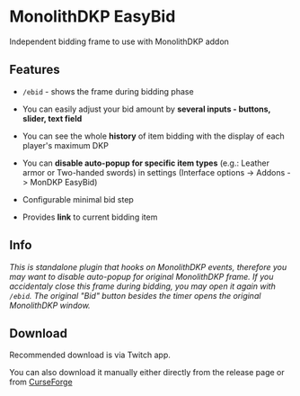# MonolithDKP EasyBid

Independent bidding frame to use with MonolithDKP addon

## Features

- `/ebid` - shows the frame during bidding phase 

- You can easily adjust your bid amount by **several inputs - buttons, slider, text field**

- You can see the whole **history** of item bidding with the display of each player's maximum DKP

- You can **disable auto-popup for specific item types** (e.g.: Leather armor or Two-handed swords) in settings (Interface options -> Addons -> MonDKP EasyBid)

- Configurable minimal bid step

- Provides **link** to current bidding item

## Info

*This is standalone plugin that hooks on MonolithDKP events, therefore you may want to disable auto-popup for original MonolithDKP frame. If you accidentaly close this frame during bidding, you may open it again with `/ebid`. The original "Bid" button besides the timer opens the original MonolithDKP window.*

## Download

Recommended download is via Twitch app.

You can also download it manually either directly from the release page or from [CurseForge](https://www.curseforge.com/wow/addons/monolithdkp-easybid)
